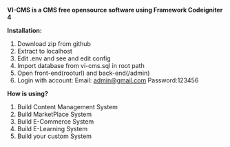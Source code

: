 **VI-CMS is a CMS free opensource software using Framework Codeigniter 4**

**Installation:**
1. Download zip from github
2. Extract to localhost
3. Edit .env and see and edit config
4. Import database from vi-cms.sql in root path
5. Open front-end(rooturl) and back-end(/admin)
6. Login with account: Email: admin@gmail.com Password:123456

**How is using?**
1. Build Content Management System
2. Build MarketPlace System
3. Build E-Commerce System
4. Build E-Learning System
5. Build your custom System

